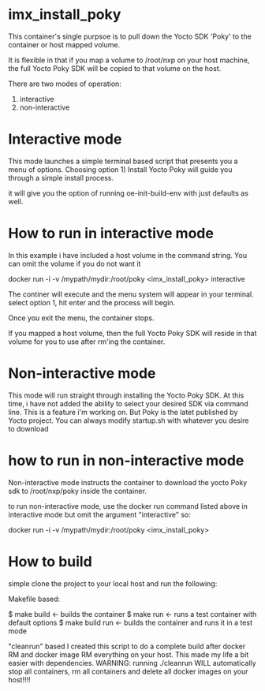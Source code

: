# imx_install_poky

This container's single purpsoe is to pull down the Yocto SDK 'Poky' to the container or host mapped volume. 

It is flexible in that if you map a volume to /root/nxp on your host machine, the full Yocto Poky SDK
will be copied to that volume on the host.

There are two modes of operation:
1) interactive
2) non-interactive

# Interactive mode
This mode launches a simple terminal based script that presents you a menu of options.
Choosing option 1) Install Yocto Poky will guide you through a simple install process. 

it will give you the option of running oe-init-build-env with just defaults as well.

# How to run in interactive mode
In this example i have included a host volume in the command string.  You can omit the volume if you do not want it

docker run -i -v /mypath/mydir:/root/poky <imx_install_poky> interactive

The continer will execute and the menu system will appear in your terminal.
select option 1, hit enter and the process will begin.

Once you exit the menu, the container stops.

If you mapped a host volume, then the full Yocto Poky SDK will reside in that volume for you to use after
rm'ing the container.

# Non-interactive mode
This mode will run straight through installing the Yocto Poky SDK. 
At this time, i have not added the ability to select your desired SDK via command line.  This is
a feature i'm working on.   But Poky is the latet published by Yocto project.  You can always modify startup.sh
with whatever you desire to download

# how to run in non-interactive mode
Non-interactive mode instructs the container to download the yocto Poky sdk to /root/nxp/poky inside the container.

to run non-interactive mode, use the docker run command listed above in interactive mode but omit the argument "interactive"
so:

docker run -i -v /mypath/mydir:/root/poky <imx_install_poky>

# How to build
simple clone the project to your local host and run the following:

Makefile based:

$ make build <- builds the container
$ make run <- runs a test container with default options
$ make build run <- builds the container and runs it in a test mode

"cleanrun" based
I created this script to do a complete build after docker RM and docker image RM everything on your host.
This made my life a bit easier with dependencies.
WARNING:  running ./cleanrun WILL automatically stop all containers, rm all containers and delete all docker images on your host!!!!   


